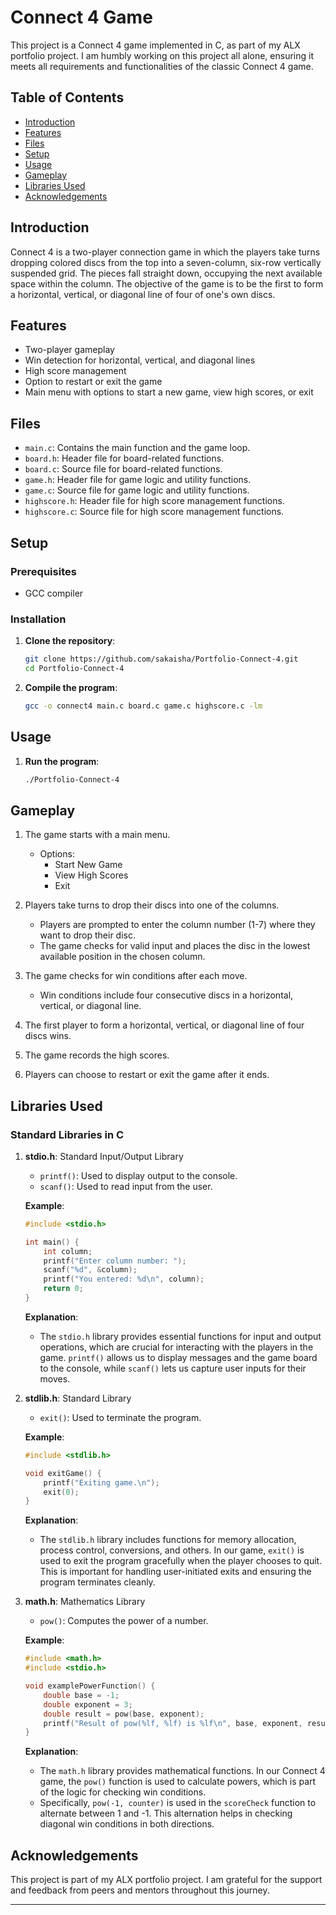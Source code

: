 # Connect 4 Game

This project is a Connect 4 game implemented in C, as part of my ALX portfolio project. I am humbly working on this project all alone, ensuring it meets all requirements and functionalities of the classic Connect 4 game.

## Table of Contents
- [Introduction](#introduction)
- [Features](#features)
- [Files](#files)
- [Setup](#setup)
- [Usage](#usage)
- [Gameplay](#gameplay)
- [Libraries Used](#libraries-used)
- [Acknowledgements](#acknowledgements)

## Introduction

Connect 4 is a two-player connection game in which the players take turns dropping colored discs from the top into a seven-column, six-row vertically suspended grid. The pieces fall straight down, occupying the next available space within the column. The objective of the game is to be the first to form a horizontal, vertical, or diagonal line of four of one's own discs.

## Features

- Two-player gameplay
- Win detection for horizontal, vertical, and diagonal lines
- High score management
- Option to restart or exit the game
- Main menu with options to start a new game, view high scores, or exit

## Files

- `main.c`: Contains the main function and the game loop.
- `board.h`: Header file for board-related functions.
- `board.c`: Source file for board-related functions.
- `game.h`: Header file for game logic and utility functions.
- `game.c`: Source file for game logic and utility functions.
- `highscore.h`: Header file for high score management functions.
- `highscore.c`: Source file for high score management functions.

## Setup

### Prerequisites

- GCC compiler

### Installation

1. **Clone the repository**:
   ```sh
   git clone https://github.com/sakaisha/Portfolio-Connect-4.git
   cd Portfolio-Connect-4
   ```

2. **Compile the program**:
   ```sh
   gcc -o connect4 main.c board.c game.c highscore.c -lm
   ```

## Usage

1. **Run the program**:
   ```sh
   ./Portfolio-Connect-4
   ```

## Gameplay

1. The game starts with a main menu.
   - Options:
     - Start New Game
     - View High Scores
     - Exit

2. Players take turns to drop their discs into one of the columns.
   - Players are prompted to enter the column number (1-7) where they want to drop their disc.
   - The game checks for valid input and places the disc in the lowest available position in the chosen column.

3. The game checks for win conditions after each move.
   - Win conditions include four consecutive discs in a horizontal, vertical, or diagonal line.

4. The first player to form a horizontal, vertical, or diagonal line of four discs wins.
5. The game records the high scores.
6. Players can choose to restart or exit the game after it ends.

## Libraries Used

### Standard Libraries in C

1. **stdio.h**: Standard Input/Output Library
   - `printf()`: Used to display output to the console.
   - `scanf()`: Used to read input from the user.

   **Example**:
   ```c
   #include <stdio.h>

   int main() {
       int column;
       printf("Enter column number: ");
       scanf("%d", &column);
       printf("You entered: %d\n", column);
       return 0;
   }
   ```

   **Explanation**:
   - The `stdio.h` library provides essential functions for input and output operations, which are crucial for interacting with the players in the game. `printf()` allows us to display messages and the game board to the console, while `scanf()` lets us capture user inputs for their moves.

2. **stdlib.h**: Standard Library
   - `exit()`: Used to terminate the program.

   **Example**:
   ```c
   #include <stdlib.h>

   void exitGame() {
       printf("Exiting game.\n");
       exit(0);
   }
   ```

   **Explanation**:
   - The `stdlib.h` library includes functions for memory allocation, process control, conversions, and others. In our game, `exit()` is used to exit the program gracefully when the player chooses to quit. This is important for handling user-initiated exits and ensuring the program terminates cleanly.

3. **math.h**: Mathematics Library
   - `pow()`: Computes the power of a number.

   **Example**:
   ```c
   #include <math.h>
   #include <stdio.h>

   void examplePowerFunction() {
       double base = -1;
       double exponent = 3;
       double result = pow(base, exponent);
       printf("Result of pow(%lf, %lf) is %lf\n", base, exponent, result);
   }
   ```

   **Explanation**:
   - The `math.h` library provides mathematical functions. In our Connect 4 game, the `pow()` function is used to calculate powers, which is part of the logic for checking win conditions.
   - Specifically, `pow(-1, counter)` is used in the `scoreCheck` function to alternate between 1 and -1. This alternation helps in checking diagonal win conditions in both directions.

## Acknowledgements

This project is part of my ALX portfolio project. I am grateful for the support and feedback from peers and mentors throughout this journey.

---
